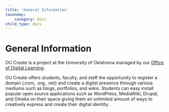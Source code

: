 ```yaml
---
title: 'General Information'
taxonomy:
    category: docs
child_type: docs
---
```


# General Information

OU Create is a project at the University of Oklahoma managed by our [Office of Digital Learning](https://ou.edu/digitallearning).

OU Create offers students, faculty, and staff the opportunity to register a domain (.com, .org, .net) and create a digital presence through various mediums such as blogs, portfolios, and wikis. Students can easy install popular open source applications such as WordPress, MediaWiki, Drupal, and Omeka on their space giving them an unlimited amount of ways to creatively express and create their digital identity.

